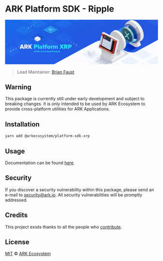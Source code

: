 # ARK Platform SDK - Ripple

<p align="center">
    <img src="https://raw.githubusercontent.com/ArkEcosystem/platform-sdk/master/packages/platform-sdk-xrp/banner.png" />
</p>

> Lead Maintainer: [Brian Faust](https://github.com/faustbrian)

## Warning

This package is currently still under early development and subject to breaking changes. It is only intended to be used by ARK Ecosystem to provide cross-platform utilities for ARK Applications.

## Installation

```bash
yarn add @arkecosystem/platform-sdk-xrp
```

## Usage

Documentation can be found [here](https://ark.dev/docs/platform-sdk/coins/xrp).

## Security

If you discover a security vulnerability within this package, please send an e-mail to security@ark.io. All security vulnerabilities will be promptly addressed.

## Credits

This project exists thanks to all the people who [contribute](../../contributors).

## License

[MIT](LICENSE) © [ARK Ecosystem](https://ark.io)
